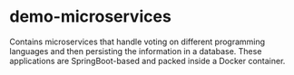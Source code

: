# demo-microservices
Contains microservices that handle voting on different programming languages and then persisting the information in a database. These applications are SpringBoot-based and packed inside a Docker container.
